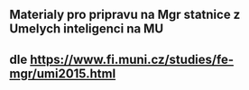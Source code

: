 ﻿ ## Materialy pro pripravu na Mgr statnice z Umelych inteligenci na MU
 ## dle https://www.fi.muni.cz/studies/fe-mgr/umi2015.html
